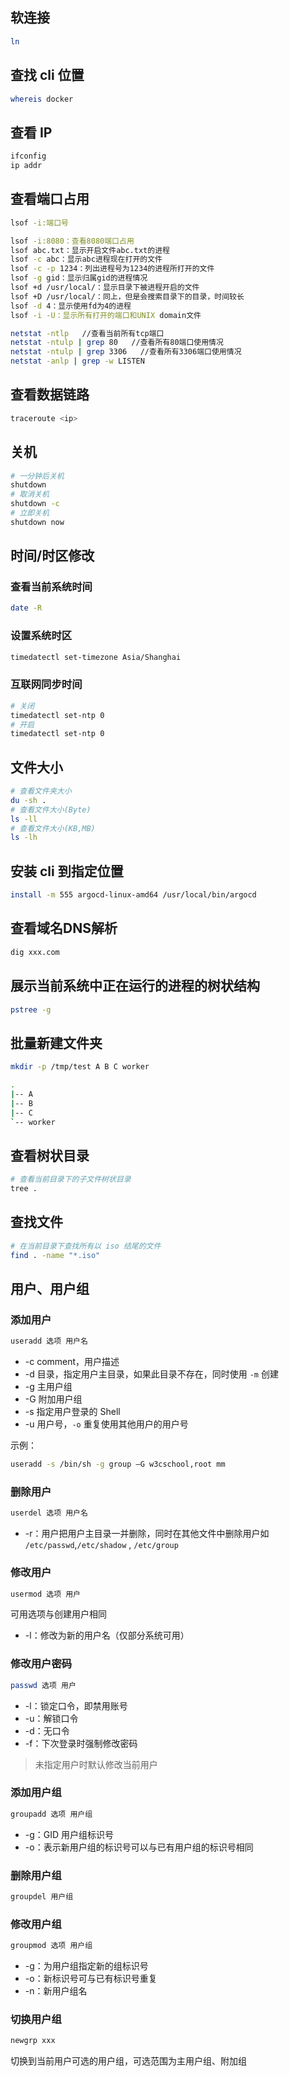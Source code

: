 ## 软连接

```bash
ln
```

## 查找 cli 位置

```bash
whereis docker
```

## 查看 IP

```bash
ifconfig
ip addr
```

## 查看端口占用


```bash
lsof -i:端口号
```

```bash
lsof -i:8080：查看8080端口占用
lsof abc.txt：显示开启文件abc.txt的进程
lsof -c abc：显示abc进程现在打开的文件
lsof -c -p 1234：列出进程号为1234的进程所打开的文件
lsof -g gid：显示归属gid的进程情况
lsof +d /usr/local/：显示目录下被进程开启的文件
lsof +D /usr/local/：同上，但是会搜索目录下的目录，时间较长
lsof -d 4：显示使用fd为4的进程
lsof -i -U：显示所有打开的端口和UNIX domain文件
```

```bash
netstat -ntlp   //查看当前所有tcp端口
netstat -ntulp | grep 80   //查看所有80端口使用情况
netstat -ntulp | grep 3306   //查看所有3306端口使用情况
netstat -anlp | grep -w LISTEN
```

## 查看数据链路

```bash
traceroute <ip>
```

## 关机

```bash
# 一分钟后关机
shutdown
# 取消关机
shutdown -c
# 立即关机
shutdown now
```

## 时间/时区修改

### 查看当前系统时间

```bash
date -R
```

### 设置系统时区

```bash
timedatectl set-timezone Asia/Shanghai
```

### 互联网同步时间

```bash
# 关闭
timedatectl set-ntp 0
# 开启
timedatectl set-ntp 0
```

## 文件大小

```bash
# 查看文件夹大小
du -sh .
# 查看文件大小(Byte)
ls -ll
# 查看文件大小(KB,MB)
ls -lh
```

## 安装 cli 到指定位置

```bash
install -m 555 argocd-linux-amd64 /usr/local/bin/argocd
```

## 查看域名DNS解析

```bash
dig xxx.com
```

## 展示当前系统中正在运行的进程的树状结构

```bash
pstree -g
```

## 批量新建文件夹

```bash
mkdir -p /tmp/test A B C worker
```

```bash
.
|-- A
|-- B
|-- C
`-- worker
```

## 查看树状目录

```bash
# 查看当前目录下的子文件树状目录
tree .
```


## 查找文件

```bash
# 在当前目录下查找所有以 iso 结尾的文件
find . -name "*.iso"
```


## 用户、用户组

### 添加用户

```bash
useradd 选项 用户名
```

- -c comment，用户描述
- -d 目录，指定用户主目录，如果此目录不存在，同时使用 `-m` 创建
- -g 主用户组
- -G 附加用户组
- -s 指定用户登录的 Shell
- -u 用户号，`-o` 重复使用其他用户的用户号

示例：

```bash
useradd -s /bin/sh -g group –G w3cschool,root mm
```

### 删除用户

```bash
userdel 选项 用户名
```

- -r：用户把用户主目录一并删除，同时在其他文件中删除用户如 `/etc/passwd`,`/etc/shadow` , `/etc/group`

### 修改用户

```bash
usermod 选项 用户
```

可用选项与创建用户相同
- -l：修改为新的用户名（仅部分系统可用）

### 修改用户密码

```bash
passwd 选项 用户
```

- -l：锁定口令，即禁用账号
- -u：解锁口令
- -d：无口令
- -f：下次登录时强制修改密码

> 未指定用户时默认修改当前用户

### 添加用户组

```bash
groupadd 选项 用户组
```

- -g：GID 用户组标识号
- -o：表示新用户组的标识号可以与已有用户组的标识号相同

### 删除用户组

```bash
groupdel 用户组
```

### 修改用户组

```bash
groupmod 选项 用户组
```

- -g：为用户组指定新的组标识号
- -o：新标识号可与已有标识号重复
- -n：新用户组名


### 切换用户组

```bash
newgrp xxx
```

切换到当前用户可选的用户组，可选范围为主用户组、附加组